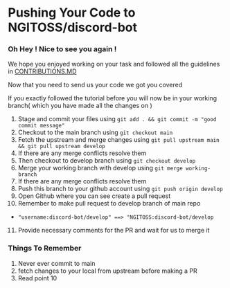 # Pushing Your Code to NGITOSS/discord-bot

### Oh Hey ! Nice to see you again !  

We hope you enjoyed working on your task and followed all the guidelines in [CONTRIBUTIONS.MD](CONTRIBUTIONS.md)  

Now that you need to send us your code we got you covered  

If you exactly followed the tutorial before you will now be in your working branch( which you have made all the changes on )  

1. Stage and commit your files using ``git add . && git commit -m "good commit message"  ``
2. Checkout to the main branch using ``git checkout main``
3. Fetch the upstream and merge changes using ``git pull upstream main && git pull upstream develop``
4. If there are any merge conflicts resolve them 
5. Then checkout to develop branch using ``git checkout develop``
6. Merge your working branch with develop using ``git merge working-branch``
7. If there are any merge conflicts resolve them 
8. Push this branch to your github account using ``git push origin develop``
9. Open Github where you can see create a pull request 
10. Remember to make pull request to develop branch of main repo
- ``"username:discord-bot/develop" ==> "NGITOSS:discord-bot/develop ``
11. Provide necessary comments for the PR and wait for us to merge it


### Things To Remember

1. Never ever commit to main
2. fetch changes to your local from upstream before making a PR
3. Read point 10 





